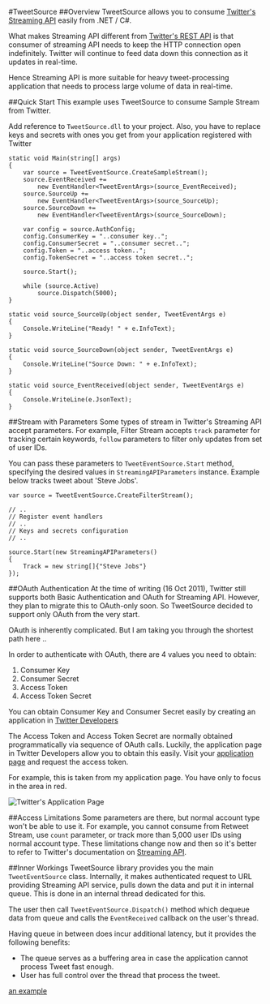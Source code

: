 #TweetSource
##Overview
TweetSource allows you to consume [Twitter's Streaming API](https://dev.twitter.com/docs/streaming-api) easily from .NET / C#.

What makes Streaming API different from [Twitter's REST API](https://dev.twitter.com/docs/api) is that consumer of streaming API needs to keep the HTTP connection open indefinitely. Twitter will continue to feed data down this connection as it updates in real-time. 

Hence Streaming API is more suitable for heavy tweet-processing application that needs to process large volume of data in real-time.

##Quick Start
This example uses TweetSource to consume Sample Stream from Twitter. 

Add reference to `TweetSource.dll` to your project. Also, you have to replace keys and secrets with ones you get from your application registered with Twitter

    static void Main(string[] args)
    {
        var source = TweetEventSource.CreateSampleStream();
        source.EventReceived += 
            new EventHandler<TweetEventArgs>(source_EventReceived);
        source.SourceUp += 
            new EventHandler<TweetEventArgs>(source_SourceUp);
        source.SourceDown += 
            new EventHandler<TweetEventArgs>(source_SourceDown);

        var config = source.AuthConfig;
        config.ConsumerKey = "..consumer key..";
        config.ConsumerSecret = "..consumer secret..";
        config.Token = "..access token..";
        config.TokenSecret = "..access token secret..";

        source.Start();

        while (source.Active)
            source.Dispatch(5000);
    }

    static void source_SourceUp(object sender, TweetEventArgs e)
    {
        Console.WriteLine("Ready! " + e.InfoText);
    }

    static void source_SourceDown(object sender, TweetEventArgs e)
    {
        Console.WriteLine("Source Down: " + e.InfoText);
    }

    static void source_EventReceived(object sender, TweetEventArgs e)
    {
        Console.WriteLine(e.JsonText);
    }

##Stream with Parameters
Some types of stream in Twitter's Streaming API accept parameters. For example, Filter Stream accepts `track` parameter for tracking certain keywords, `follow` parameters to filter only updates from set of user IDs.

You can pass these parameters to `TweetEventSource.Start` method, specifying the desired values in `StreamingAPIParameters` instance. Example below tracks tweet about 'Steve Jobs'.

    var source = TweetEventSource.CreateFilterStream();

    // ..
    // Register event handlers
    // ..
    // Keys and secrets configuration
    // ..

    source.Start(new StreamingAPIParameters()
    {
        Track = new string[]{"Steve Jobs"}
    });

##OAuth Authentication
At the time of writing (16 Oct 2011), Twitter still supports both Basic Authentication and OAuth for Streaming API. However, they plan to migrate this to OAuth-only soon. So TweetSource decided to support only OAuth from the very start. 

OAuth is inherently complicated. But I am taking you through the shortest path here ..

In order to authenticate with OAuth, there are 4 values you need to obtain:

 1. Consumer Key
 2. Consumer Secret
 3. Access Token
 4. Access Token Secret

You can obtain Consumer Key and Consumer Secret easily by creating an application in [Twitter Developers](https://dev.twitter.com.)

The Access Token and Access Token Secret are normally obtained programmatically via sequence of OAuth calls. Luckily, the application page in Twitter Developers allow you to obtain this easily. Visit your [application page](https://dev.twitter.com/apps) and request the access token.

For example, this is taken from my application page. You have only to focus in the area in red.

![Twitter's Application Page](https://lh5.googleusercontent.com/-wTkjS71kolw/TprTnFgW7EI/AAAAAAAAF6g/6xJrbVzYO8s/s800/Twitter_OAuth.PNG)

##Access Limitations
Some parameters are there, but normal account type won't be able to use it. For example, you cannot consume from Retweet Stream, use `count` parameter, or track more than 5,000 user IDs using normal account type. These limitations change now and then so it's better to refer to Twitter's documentation on [Streaming API](https://dev.twitter.com/docs/streaming-api).

##Inner Workings
TweetSource library provides you the main `TweetEventSource` class. Internally, it makes authenticated request to URL providing Streaming API service, pulls down the data and put it in internal queue. This is done in an internal thread dedicated for this.

The user then call `TweetEventSource.Dispatch()` method which dequeue data from queue and calls the `EventReceived` callback on the user's thread.

Having queue in between does incur additional latency, but it provides the following benefits:

  - The queue serves as a buffering area in case the application cannot process Tweet fast enough.
  - User has full control over the thread that process the tweet. 

[an example](http://example.com/ "Title")